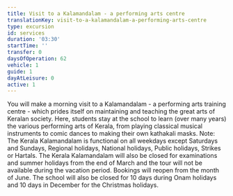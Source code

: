```yaml
---
title: Visit to a Kalamandalam - a performing arts centre
translationKey: visit-to-a-kalamandalam-a-performing-arts-centre
type: excursion
id: services
duration: '03:30'
startTime: ''
transfer: 0
daysOfOperation: 62
vehicle: 1
guide: 1
dayAtLeisure: 0
active: 1
---
```

You will make a morning visit to a Kalamandalam - a performing arts training centre - which prides itself on maintaining and teaching the great arts of Keralan society. Here, students stay at the school to learn (over many years) the various performing arts of Kerala, from playing classical musical instruments to comic dances to making their own kathakali masks.    Note: The Kerala Kalamandalam is functional on all weekdays except Saturdays and Sundays, Regional holidays, National holidays, Public holidays, Strikes or Hartals. The Kerala Kalamandalam will also be closed for examinations and summer holidays from the end of March and the tour will not be available during the vacation period. Bookings will reopen from the month of June. The school will also be closed for 10 days during Onam holidays and 10 days in December for the Christmas holidays.  